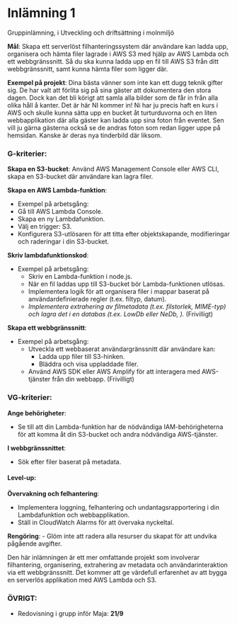 # Inlämning 1
Gruppinlämning, i Utveckling och driftsättning i molnmiljö

**Mål**: Skapa ett serverlöst filhanteringssystem där användare kan ladda upp, organisera och hämta filer lagrade i AWS S3 med hjälp av AWS Lambda och ett webbgränssnitt.
Så du ska kunna ladda upp en fil till AWS S3 från ditt webbgränssnitt, samt kunna hämta filer som ligger där.

**Exempel på projekt**: Dina bästa vänner som inte kan ett dugg teknik gifter sig. De har valt att förlita sig på sina gäster att dokumentera den stora dagen. Dock kan det bli körigt att samla alla bilder som de får in från alla olika håll å kanter. Det är här NI kommer in! Ni har ju precis haft en kurs i AWS och skulle kunna sätta upp en bucket åt turturduvorna och en liten webbapplikation där alla gäster kan ladda upp sina foton från eventet. Sen vill ju gärna gästerna också se de andras foton som redan ligger uppe på hemsidan. Kanske är deras nya tinderbild där liksom.

### G-kriterier:
 
**Skapa en S3-bucket**: Använd AWS Management Console eller AWS CLI, skapa en S3-bucket där användare kan lagra filer.

**Skapa en AWS Lambda-funktion**:
  - Exempel på arbetsgång:
   - Gå till AWS Lambda Console.
   - Skapa en ny Lambdafunktion.
   - Välj en trigger: S3.
   - Konfigurera S3-utlösaren för att titta efter objektskapande, modifieringar och raderingar i din S3-bucket.

**Skriv lambdafunktionskod**:
- Exempel på arbetsgång:
   - Skriv en Lambda-funktion i node.js.
   - När en fil laddas upp till S3-bucket bör Lambda-funktionen utlösas.
   - Implementera logik för att organisera filer i mappar baserat på användardefinierade regler (t.ex. filtyp, datum).
   - *Implementera extrahering av filmetadata (t.ex. filstorlek, MIME-typ) och lagra det i en databas (t.ex. LowDb eller NeDb, ).* (Frivilligt)

**Skapa ett webbgränssnitt**:
- Exempel på arbetsgång:
   - Utveckla ett webbaserat användargränssnitt där användare kan:
     - Ladda upp filer till S3-hinken.
     - Bläddra och visa uppladdade filer.
   - Använd AWS SDK eller AWS Amplify för att interagera med AWS-tjänster från din webbapp. (Frivilligt)

### VG-kriterier:

**Ange behörigheter**:
   - Se till att din Lambda-funktion har de nödvändiga IAM-behörigheterna för att komma åt din S3-bucket och andra nödvändiga AWS-tjänster.

**I webbgränssnittet**:
   - Sök efter filer baserat på metadata.

     
#### Level-up:
**Övervakning och felhantering**:
   - Implementera loggning, felhantering och undantagsrapportering i din Lambdafunktion och webbapplikation.
   - Ställ in CloudWatch Alarms för att övervaka nyckeltal.

**Rengöring**:
    - Glöm inte att radera alla resurser du skapat för att undvika pågående avgifter.


Den här inlämningen är ett mer omfattande projekt som involverar filhantering, organisering, extrahering av metadata och användarinteraktion via ett webbgränssnitt. Det kommer att ge värdefull erfarenhet av att bygga en serverlös applikation med AWS Lambda och S3.



### ÖVRIGT:
* Redovisning i grupp inför Maja: **21/9**
